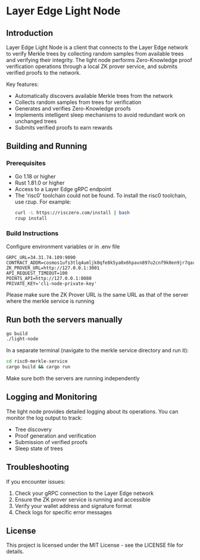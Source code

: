 # Layer Edge Light Node

## Introduction

Layer Edge Light Node is a client that connects to the Layer Edge network to verify Merkle trees by collecting random samples from available trees and verifying their integrity. The light node performs Zero-Knowledge proof verification operations through a local ZK prover service, and submits verified proofs to the network.

Key features:
- Automatically discovers available Merkle trees from the network
- Collects random samples from trees for verification
- Generates and verifies Zero-Knowledge proofs
- Implements intelligent sleep mechanisms to avoid redundant work on unchanged trees
- Submits verified proofs to earn rewards

## Building and Running

### Prerequisites

- Go 1.18 or higher
- Rust 1.81.0 or higher
- Access to a Layer Edge gRPC endpoint
- The 'risc0' toolchain could not be found.
  To install the risc0 toolchain, use rzup.
  For example:
    ```bash
    curl -L https://risczero.com/install | bash
    rzup install
    ```

### Build Instructions

Configure environment variables or in .env file
```env
GRPC_URL=34.31.74.109:9090
CONTRACT_ADDR=cosmos1ufs3tlq4umljk0qfe8k5ya0x6hpavn897u2cnf9k0en9jr7qarqqt56709
ZK_PROVER_URL=http://127.0.0.1:3001
API_REQUEST_TIMEOUT=100
POINTS_API=http://127.0.0.1:8080
PRIVATE_KEY='cli-node-private-key'
```

Please make sure the ZK Prover URL is the same URL as that of the server where the merkle service is running

## Run both the servers manually

```bash
go build
./light-node
```

In a separate terminal (navigate to the merkle service directory and run it):
```bash
cd risc0-merkle-service
cargo build && cargo run
```

Make sure both the servers are running independently

## Logging and Monitoring

The light node provides detailed logging about its operations. You can monitor the log output to track:
- Tree discovery
- Proof generation and verification
- Submission of verified proofs
- Sleep state of trees

## Troubleshooting

If you encounter issues:

1. Check your gRPC connection to the Layer Edge network
2. Ensure the ZK prover service is running and accessible
3. Verify your wallet address and signature format
4. Check logs for specific error messages

## License

This project is licensed under the MIT License - see the LICENSE file for details.